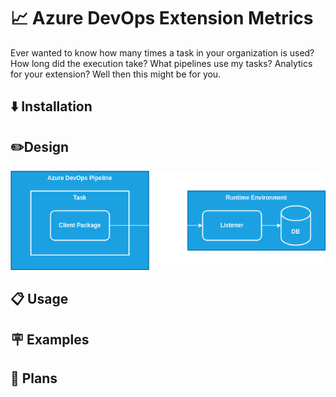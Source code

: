# 📈 Azure DevOps Extension Metrics

Ever wanted to know how many times a task in your organization is used? How long did the execution take?
What pipelines use my tasks? Analytics for your extension? Well then this might
be for you.

## ⬇️ Installation

## ✏️Design

![Design](docs/design.drawio.png)

## 📋 Usage

## 🪧 Examples

## 🔭 Plans
